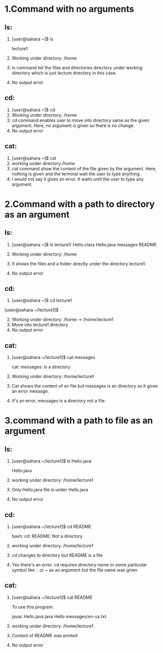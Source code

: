 # 1.Command with no arguments

## ls:

1) [user@sahara ~]$ ls
   
   lecture1
2) Working under directory: /home
3) ls command list the files and directories directory under working directory which is just lecture directory in this case.
4) No output error

## cd:

1) [user@sahara ~]$ cd
2) Working under directory: /home
3) cd command enables user to move into directory same as the given argument. Here, no argument is given so there is no change.
4) No output error

## cat:
1) [user@sahara ~]$ cat
2) working under directory:/home
3) cat command show the content of the file given by the argument. Here, nothing is given and the terminal wait the user to type anything.
4) I would not say it gives an error. It waits until the user to type any argument.


# 2.Command with a path to directory as an argument

## ls:
1) [user@sahara ~]$ ls lecture1/
Hello.class  Hello.java  messages  README


2) Working under directory: /home
3) It shows the files and a folder directly under the directory lecture1.
4) No output error

## cd:
1) [user@sahara ~]$ cd lecture1
   
 [user@sahara ~/lecture1]$ 
 
2) Working under directory: /home -> /home/lecture1
3) Move into lecture1 directory
4) No output error

## cat:
1) [user@sahara ~/lecture1]$ cat messages

   cat: messages: Is a directory

2) Working under directory: /home/lecture1
3) Cat shows the content of an file but messages is an directory so it gives an error message.
4) It's an error, messages is a directory not a file.

# 3.command with a path to file as an argument

## ls:
1) [user@sahara ~/lecture1]$ ls Hello.java
   
   Hello.java
   
2) working under directory: /home/lecture1
3) Only Hello.java file is under Hello.java
4) No output error

## cd:
1) [user@sahara ~/lecture1]$ cd README

   bash: cd: README: Not a directory

2) working under directory: /home/lecture1
3) cd changes to directory but README is a file
4) Yes there's an error. cd requires directory name or some particular symbol like .. or ~ as an argument but the file name was given

## cat:
1) [user@sahara ~/lecture1]$ cat README

   To use this program:

   javac Hello.java
   java Hello messages/en-us.txt


2) working under directory: /home/lecture1
3) Content of README was printed
4) No output error
